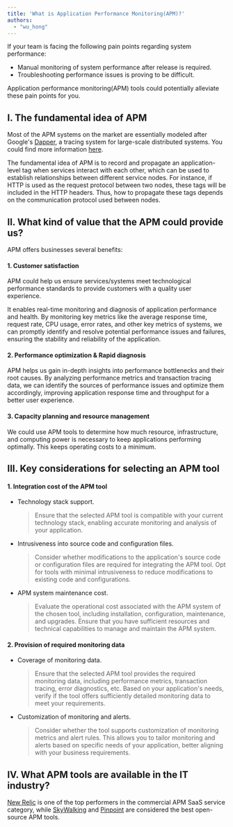 ```yaml
---
title: 'What is Application Performance Monitoring(APM)?'
authors:
  - "wu_hong"
---
```


If your team is facing the following pain points regarding system performance:

- Manual monitoring of system performance after release is required.
- Troubleshooting performance issues is proving to be difficult.

Application performance monitoring(APM) tools could potentially alleviate these pain points for you.

## I. The fundamental idea of APM

Most of the APM systems on the market are essentially modeled after Google's [Dapper](https://research.google/pubs/dapper-a-large-scale-distributed-systems-tracing-infrastructure/), a tracing system for large-scale distributed systems. You could find more information [here](https://github.com/gg-daddy/ebooks/blob/master/Google%20Dapper.pdf).

The fundamental idea of APM is to record and propagate an application-level tag when services interact with each other, which can be used to establish relationships between different service nodes. For instance, if HTTP is used as the request protocol between two nodes, these tags will be included in the HTTP headers. Thus, how to propagate these tags depends on the communication protocol used between nodes.

## II. What kind of value that the APM could provide us?

APM offers businesses several benefits:

#### 1. Customer satisfaction

APM could help us ensure services/systems meet technological performance standards to provide customers with a quality user experience.

It enables real-time monitoring and diagnosis of application performance and health. By monitoring key metrics like the average response time, request rate, CPU usage, error rates, and other key metrics of systems, we can promptly identify and resolve potential performance issues and failures, ensuring the stability and reliability of the application.

#### 2. Performance optimization & Rapid diagnosis

APM helps us gain in-depth insights into performance bottlenecks and their root causes. By analyzing performance metrics and transaction tracing data, we can identify the sources of performance issues and optimize them accordingly, improving application response time and throughput for a better user experience.

#### 3. Capacity planning and resource management

We could use APM tools to determine how much resource, infrastructure, and computing power is necessary to keep applications performing optimally. This keeps operating costs to a minimum.

## III. Key considerations for selecting an APM tool

#### 1. Integration cost of the APM tool

- Technology stack support.
    > Ensure that the selected APM tool is compatible with your current technology stack, enabling accurate monitoring and analysis of your application.
- Intrusiveness into source code and configuration files.
    > Consider whether modifications to the application's source code or configuration files are required for integrating the APM tool. Opt for tools with minimal intrusiveness to reduce modifications to existing code and configurations.
- APM system maintenance cost.
    > Evaluate the operational cost associated with the APM system of the chosen tool, including installation, configuration, maintenance, and upgrades. Ensure that you have sufficient resources and technical capabilities to manage and maintain the APM system.

#### 2. Provision of required monitoring data

- Coverage of monitoring data.
    > Ensure that the selected APM tool provides the required monitoring data, including performance metrics, transaction tracing, error diagnostics, etc. Based on your application's needs, verify if the tool offers sufficiently detailed monitoring data to meet your requirements.
- Customization of monitoring and alerts.
    > Consider whether the tool supports customization of monitoring metrics and alert rules. This allows you to tailor monitoring and alerts based on specific needs of your application, better aligning with your business requirements.

## IV. What APM tools are available in the IT industry?

[New Relic](https://newrelic.com/) is one of the top performers in the commercial APM SaaS service category, while [SkyWalking](https://github.com/apache/skywalking) and [Pinpoint](https://github.com/pinpoint-apm/pinpoint) are considered the best open-source APM tools.

